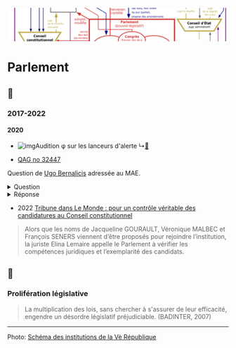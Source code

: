 ![image-mise-en-avant](../_aux/VeR_Commons.png)

# Parlement

## 📜
### 2017-2022

#### 2020
* <a id="audition-phi"></a>![img](../_aux/:fnbur.png)Audition φ sur les lanceurs d'alerte
    ↳[📁](https://github.com/francoise-nicolas/audition-phi)

* <a id="qag32447q"></a>[QAG no 32447](https://questions.assemblee-nationale.fr/q15/15-32447QE.htm)

Question de [Ugo Bernalicis](whoswho#bernalic) adressée au MAE.

<details>
  <summary>Question</summary>

M. Ugo Bernalicis alerte M. le ministre de l'Europe et des affaires étrangères sur les mécanismes mis en place par son ministère concernant les lanceurs d'alerte. La loi n° 2016-1691 du 9 décembre 2016 relative à la transparence, à la lutte contre la corruption et à la modernisation de la vie économique a donné un cadre commun et harmonisé le dispositif relatif aux alertes, remplaçant ainsi la plupart des dispositifs spécifiques ou sectoriels qui avaient été auparavant instaurés, notamment dans le secteur public. Le législateur a souhaité reconnaître l'intérêt des signalements pour dissuader et prévenir des actes répréhensibles, qu'ils soient ou non constitutifs d'une infraction pénale, et éviter le maintien de situations préjudiciables à l'intérêt général. Les dispositions de la loi s'appliquent tant au secteur public qu'au secteur privé. Le III de l'article 8 de la loi du 9 décembre 2016, dont le décret n° 2017-564 du 19 avril 2017 porte application, impose notamment aux administrations de l'État et aux établissements publics en relevant d'établir une procédure de recueil de signalements. Ces organismes sont tenus d'en assurer la diffusion par tout moyen, de manière à la rendre accessible à leurs agents et collaborateurs extérieurs ou occasionnels. En outre, il appartient aux administrations concernées de protéger les agents publics qui lancent une alerte sur le plan juridique. En principe, ces articles offrent des garanties et protections communes aux agents faisant un signalement soit au titre de la procédure autonome, déjà prévue en matière de crime et délit par le second alinéa de l'article 40 du code de procédure pénale, soit au titre de la procédure prévue par l'article 8 de la loi du 9 décembre 2016 précitée, qui précise les modalités du signalement concernant l'ensemble des faits susceptibles d'en faire l'objet. Cependant la réalité est tout autre dans les administrations de l'État. Dans son rapport annuel d'activité pour l'année 2019, le Défenseur des droits détaille les failles du dispositif adopté dans le cadre de la loi n° 2016-1691 du 9 décembre 2016 dite loi « Sapin 2 ». Le Défenseur des droits estime que ce dispositif doit être renforcé. Celui-ci est mal connu des employeurs publics et privés, car seulement 255 dossiers ont été enregistrés en trois ans par l'institution. Le dispositif serait aussi insuffisamment sécurisé pour les citoyens. Selon le Défenseur des droits, le parcours du lanceur d'alerte demeure très « difficile » car « la législation est complexe, et les conditions à remplir pour bénéficier du régime de protection sont nombreuses ». Par exemple, un lanceur d'alerte peut perdre le bénéfice du régime de protection s'il ne respecte pas la procédure d'alerte interne. C'est aussi le cas si la confidentialité des informations qu'il détient n'est pas garantie. Aussi, à l'aune de la future transposition de la directive européenne sur la protection des personnes qui signalent des violations du droit de l'Union du 25 septembre 2019, M. le député souhaiterait savoir quelles sont les dispositions spécifiques mises en place par le ministère des affaires étrangères pour assurer la protection effective des lanceurs d'alerte. En outre, M. le député souhaiterait disposer de statistiques sur la gestion par le ministère des dossiers des lanceurs d'alerte : nombre de lanceurs d'alerte, délai de traitement, quelles suites ont été données ? Au-delà de ces questions structurelles, M. le député interroge le ministre sur la situation de Mme Françoise Nicolas, fonctionnaire du ministère des affaires étrangères affectée à l'ambas[Ugo Bernalicis](whoswho#bernalic)sade de France de Cotonou au Bénin de 2008 à 2010, au sein du service d'action et de coopération culturelle (SCAC) en charge des bourses d'études, des stages, des missions, des invitations et de l'organisation d'examens. Cette situation est à la fois particulière et révélatrice d'un dysfonctionnement au sein du ministère des affaires étrangères et de la fonction publique. Mme Nicolas a alerté en 2009 sa hiérarchie de l'existence de dossiers vides, imputés sur le budget de l'État, signalant ainsi des dysfonctionnements qui engageaient sa responsabilité de chef de service et dans le but de revenir à un mode de fonctionnement normal. Depuis, cette fonctionnaire déclare avoir subi un harcèlement typique d'une lanceuse d'alerte, allant de pressions hiérarchiques à une placardisation et des agressions physiques. Son récit, qu'elle a retracé dans un entretien pour un média sur internet (https://mondafrique.com/nathalie-loiseau-tuer/), est en ce sens édifiant et tend à démontrer un système défaillant dans la protection effective des agents publics au ministère des affaires étrangères. Dans son droit de réponse (https://mondafrique.com/droit-de-reponse-de-nathaie-loiseau-ministre-affaires-europeennes/), Nathalie Loiseau, alors directrice des ressources humaines du ministère, déclare : « Lorsque j'exerçais les fonctions de directrice des ressources humaines du ministère des affaires étrangères, je n'ai jamais été informée directement ou indirectement par Mme Françoise Nicolas d'erreurs de gestion commises dans le poste où elle était affectée. Je n'ai donc été en possession d'aucun élément permettant de la qualifier de "lanceuse d'alerte", contrairement à ce qu'affirme votre article sans la moindre preuve ». Or, en plus d'avoir de manière continuelle alerté sur les faits en cause, Mme Nicolas affirme avoir en vain réclamé ce statut de lanceuse d'alerte dès le vote de la loi Sapin fin 2016, auprès de toutes les autorités possibles, et notamment les autorités du ministère (la directrice des ressources humaines, le médiateur, le référent déontologue, un inspecteur général des affaires étrangères), afin de protester contre le traitement qu'elle subissait. Est-ce à dire que la direction des ressources humaines ne dispose d'aucun registre des signalements et que la question des lanceurs d'alerte n'est toujours pas traitée au sein de ce ministère ? En outre, M. le député souhaiterait connaître les modalités d'accès et de refus de la protection fonctionnelle à un agent du ministère des affaires étrangères. Dans la situation de Mme Françoise Nicolas, sa demande de protection fonctionnelle aurait fait l'objet d'un refus pour des raisons diplomatique car l'État français ne devrait pas prendre parti « pour l'un de ses agents expatriés au détriment d'un agent de droit local ». Cette position, si elle est généralisée, tend à réduire considérablement le bénéfice de la protection fonctionnelle pour les agents publics expatriés. M. le député souhaiterait avoir des précisions sur ce point. Enfin, devant les juridictions administratives, Mme Françoise Nicolas s'est vu systématiquement déboutée de ses demandes au titre de la raison d'État. Cette raison d'État, selon laquelle un gouvernement est autorisé à violer le droit au nom d'un critère supérieur, a raison du but d'ordre politique qui avait déterminé le Gouvernement à le faire ou à donner l'ordre à l'un de ses agents de le faire. Il souhaite avoir la doctrine d'usage de cette notion par le ministère des affaires étrangères et précisément dans la situation d'un agent comme Mme Françoise Nicolas. 
</details>

<details>
  <summary>Réponse</summary>

La loi du 9 décembre 2016, dite « loi Sapin 2 » a introduit la possibilité pour un agent public de signaler un dysfonctionnement au sein de son administration. Elle vise ainsi à l'amélioration du fonctionnement de l'administration par la correction d'errements dûment constatés et participe de la lutte contre la corruption. En donnant une définition et en prévoyant une protection du lanceur d'alerte, le législateur a voulu encourager le signalement, dans les entreprises comme dans les administrations. Le ministre de l'Europe et des affaires étrangères a chargé le référent déontologue de recueillir, en tant que référent alerte, à partir du 1er janvier 2018, comme l'exigeait la loi, les signalements qui peuvent être émis de façon confidentielle par les membres du personnel du ministère, qu'ils soient fonctionnaires, fonctionnaires stagiaires, agents contractuels, agents de droit local, volontaires internationaux, étudiants stagiaires, ainsi que par l'ensemble de ses collaborateurs occasionnels (consuls honoraires par exemple). Les agents de deux opérateurs sous tutelle du ministère, l'Agence pour l'enseignement français à l'étranger et Expertise France, peuvent également accéder à cette procédure. L'arrêté ministériel précisant la procédure définitive a été soumis au Comité technique ministériel (CTM) et signé le 29 juin 2018. Tous les agents du ministère de l'Europe et des affaires étrangères ont été prévenus de la mise en place d'un dispositif de recueil d'alerte par un message personnel du ministre et par une information publiée sur l'intranet du ministère, qui a été doté d'une nouvelle rubrique « Lanceurs d'alerte ». La même information a été mise à disposition sur le site web du ministère, France Diplomatie, à destination des agents et collaborateurs sans accès à l'intranet. La procédure mise en place est totalement confidentielle et fonctionne bien. Elle a permis de recueillir une soixantaine de signalements en 2018, 2019 et 2020, dont certains seulement étaient relatifs au ministère et à ses opérateurs. À ce stade, deux signalements ont été retenus par le référent comme "alerte" au sens de la loi. Dans les deux cas, la protection prévue a été déclenchée et une enquête administrative a été diligentée : dans le premier cas, un rapport assorti de recommandations a été élaboré par la mission dépêchée sur place et envoyé dans les trois mois au chef de mission diplomatique pour mettre fin aux dysfonctionnements constatés. Des mesures ont été prises sur cette base. Dans le second cas, l'enquête administrative a conclu à l'absence de dysfonctionnements. Des agents de recrutement local ont été les lanceurs d'alerte pour chacune de ces situations. En revanche, aucun agent titulaire du Département n'a, à ce stade, utilisé cette possibilité. Une nouvelle campagne d'information est prévue en 2021 à destination des personnels du ministère de l'Europe et des affaires étrangères. S'agissant du cas de Mme Françoise Nicolas : Mme Françoise Nicolas, agent en poste à l'ambassade de France à Cotonou, indique avoir, en 2009, alerté sa hiérarchie de possibles dysfonctionnements au sein du service de coopération et d'action culturelle. Dans ce contexte, elle aurait été victime, en janvier 2010, d'une agression physique de la part d'un agent local de ce service. Il convient de préciser que cette démarche de l'intéressée, dont l'administration n'a jamais contesté la véracité, n'a jamais pu être formellement assimilée à une démarche de lancement d'alerte, aucun document ou élément matériel n'ayant été retrouvé à l‘administration centrale ou dans les archives du service culturel à Cotonou. Dans ce contexte, l'intéressée a saisi le Référent déontologue du MEAE en novembre 2017, en se plaçant dans le nouveau cadre défini par la loi « Sapin 2 », pour lui signaler sa situation en mettant en avant qu'elle était un lanceur d'alerte. Il lui a été répondu qu'une procédure de recueil de signalements serait mise en place au 1er janvier 2018, date d'entrée en vigueur de la loi du 9 décembre 2016. Alors que Mme Nicolas avait fait savoir qu'elle y aurait recours, elle n'a finalement pas utilisé cette possibilité.  Mme Nicolas a également présenté une demande de protection fonctionnelle à la suite de l'agression susmentionnée. Cette demande a été rigoureusement traitée par l'administration : - informée de cette agression, qui a été reconnue imputable au service, l'administration a rappelé l'intéressée en France, pour la préserver des conséquences et du retentissement médiatique qui auraient pu naître de la procédure pénale engagée à son encontre sur plainte de sa collègue. Ce faisant, le ministère lui a évité d'être exposée à un contexte médiatique et judiciaire qui aurait pu s'avérer préjudiciable. - s'agissant de la protection fonctionnelle, le ministère a rejeté la demande de Mme Nicolas, présentée en 2013, pour un motif d'intérêt général. Cette décision a été annulée par la cour administrative d'appel de Nantes aux termes d'un arrêt du 11 janvier 2018. - conformément à cet arrêt, le ministère a réexaminé la demande de protection fonctionnelle de Mme Nicolas. En l'absence d'élément permettant d'établir le lien entre ces événements survenus au Bénin et le service, et de tout autre élément nouveau transmis depuis la demande initiale (8 ans après les faits), le ministère a considéré que Mme Nicolas n'était exposée à aucune menace ou risque de préjudice à raison de ses fonctions. Conformément à l'article 11 de la loi du 13 juillet 1983, il a rejeté, par une décision du 11 avril 2018, la demande de protection fonctionnelle de Mme Nicolas. Mme Nicolas a formé un recours contre cette dernière décision qui est actuellement pendant devant le tribunal administratif de Nantes. 
</details>

* <a id="elina2022conseil"></a>2022 [Tribune dans Le Monde : pour un contrôle véritable des candidatures au Conseil constitutionnel](https://www.lemonde.fr/idees/article/2022/02/18/pour-un-controle-veritable-des-candidatures-au-conseil-constitutionnel_6114194_3232.html)

> Alors que les noms de Jacqueline GOURAULT, Véronique MALBEC et François SENERS viennent d’être proposés pour rejoindre l’institution, la juriste Elina Lemaire appelle le Parlement à vérifier les compétences juridiques et l’exemplarité des candidats.


## 📁
### Prolifération législative

> La multiplication des lois, sans chercher à s'assurer de leur efficacité, engendre un désordre législatif préjudiciable. (BADINTER, 2007)

---
Photo: [Schéma des institutions de la Vè République](attrib.md#VeR)

